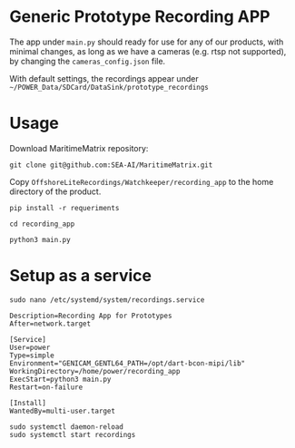 # Generic Prototype Recording APP

The app under ```main.py``` should ready for use for any of our products, with minimal changes, as long as we have a cameras (e.g. rtsp not supported), by changing the ```cameras_config.json``` file.

With default settings, the recordings appear under ```~/POWER_Data/SDCard/DataSink/prototype_recordings```

# Usage

Download MaritimeMatrix repository:

```git clone git@github.com:SEA-AI/MaritimeMatrix.git```

Copy ```OffshoreLiteRecordings/Watchkeeper/recording_app``` to the home directory of the product.

```pip install -r requeriments```

```cd recording_app```

```python3 main.py```

# Setup as a service

```
sudo nano /etc/systemd/system/recordings.service
```

```
Description=Recording App for Prototypes
After=network.target 

[Service] 
User=power
Type=simple
Environment="GENICAM_GENTL64_PATH=/opt/dart-bcon-mipi/lib"
WorkingDirectory=/home/power/recording_app
ExecStart=python3 main.py
Restart=on-failure 

[Install] 
WantedBy=multi-user.target
```

```
sudo systemctl daemon-reload
sudo systemctl start recordings
```